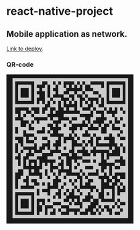 # react-native-project

## Mobile application as network.

[Link to deploy](https://expo.dev/accounts/albinaanistratenko/projects/newProject/builds/7f3984fa-eee7-40d5-a2ce-7341f03407c5).

### QR-code

![QR](./newProject/image.PNG)
